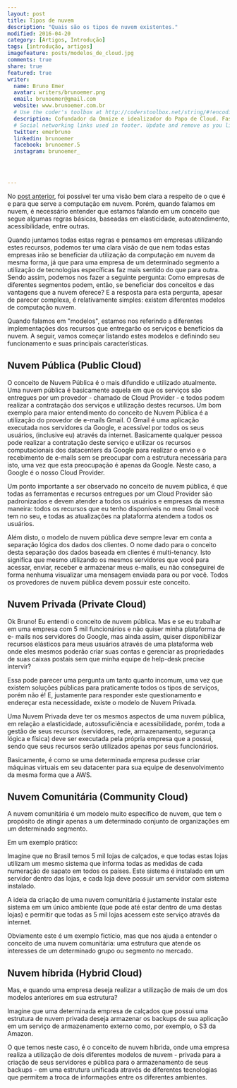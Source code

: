 ```yaml
---
layout: post
title: Tipos de nuvem
description: "Quais são os tipos de nuvem existentes."
modified: 2016-04-20
category: [Artigos, Introdução]
tags: [introdução, artigos]
imagefeature: posts/modelos_de_cloud.jpg
comments: true
share: true
featured: true
writer:
  name: Bruno Emer
  avatar: writers/brunoemer.png
  email: brunoemer@gmail.com
  website: www.brunoemer.com.br
  # Use the coder's toolbox at http://coderstoolbox.net/string/#!encoding=xml&action=encode&charset=us_ascii to encode your description into XML string
  description: Cofundador da Omnize e idealizador do Papo de Cloud. Fascinado por tecnologia, música e fotografia. Adora viajar e conhecer novas culturas, culinárias e idiomas. Gosta de futebol americano e torce para os Denver Broncos.
  # Social networking links used in footer. Update and remove as you like.
  twitter: emerbruno
  linkedin: brunoemer
  facebook: brunoemer.5
  instagram: brunoemer_




---
```




No <a href="http://www.papodecloud.com.br/blog/2016-04-18-o-que-e-cloud-computing">post anterior</a>, foi possível ter uma visão bem clara a respeito de o que é e para que serve a computação em nuvem. Porém, quando falamos em nuvem, é necessário entender que estamos falando em um conceito que segue algumas regras básicas, baseadas em elasticidade, autoatendimento, acessibilidade, entre outras.

Quando juntamos todas estas regras e pensamos em empresas utilizando estes recursos, podemos ter uma clara visão de que nem todas estas empresas irão se beneficiar da utilização da computação em nuvem da mesma forma, já que para uma empresa de um determinado segmento a utilização de tecnologias específicas faz mais sentido do que para outra. Sendo assim, podemos nos fazer a seguinte pergunta: Como empresas de diferentes segmentos podem, então, se beneficiar dos conceitos e das vantagens que a nuvem oferece? E a resposta para esta pergunta, apesar de parecer complexa, é relativamente simples: existem diferentes modelos de computação nuvem.

Quando falamos em "modelos", estamos nos referindo a diferentes implementações dos recursos que entregarão os serviços e benefícios da nuvem. A seguir, vamos começar listando estes modelos e definindo seu funcionamento e suas principais características.


## Nuvem Pública (Public Cloud)

O conceito de Nuvem Pública é o mais difundido e utilizado atualmente. Uma nuvem pública é basicamente aquela em que os serviços são entregues por um provedor - chamado de Cloud Provider - e todos podem realizar a contratação dos serviços e utilização destes recursos. Um bom exemplo para maior entendimento do conceito de Nuvem Pública é a utilização do provedor de e-mails Gmail. O Gmail é uma aplicação executada nos servidores da Google, e acessível por todos os seus usuários, (inclusive eu) através da internet. Basicamente qualquer pessoa pode realizar a contratação deste serviço e utilizar os recursos computacionais dos datacenters da Google para realizar o envio e o recebimento de e-mails sem se preocupar com a estrutura necessária para isto, uma vez que esta preocupação é apenas da Google. Neste caso, a Google é o nosso Cloud Provider.

Um ponto importante a ser observado no conceito de nuvem pública, é que todas as ferramentas e recursos entregues por um Cloud Provider são padronizados e devem atender a todos os usuários e empresas da mesma maneira: todos os recursos que eu tenho disponíveis no meu Gmail você tem no seu, e todas as atualizações na plataforma atendem a todos os usuários.

Além disto, o modelo de nuvem pública deve sempre levar em conta a separação lógica dos dados dos clientes. O nome dado para o conceito desta separação dos dados baseada em clientes é multi-tenancy. Isto significa que mesmo utilizando os mesmos servidores que você para acessar, enviar, receber e armazenar meus e-mails, eu não conseguirei de forma nenhuma visualizar uma mensagem enviada para ou por você. Todos os provedores de nuvem pública devem possuir este conceito.


## Nuvem Privada (Private Cloud)

Ok Bruno! Eu entendi o conceito de nuvem pública. Mas e se eu trabalhar em uma empresa com 5 mil funcionários e não quiser minha plataforma de e- mails nos servidores do Google, mas ainda assim, quiser disponibilizar recursos elásticos para meus usuários através de uma plataforma web onde eles mesmos poderão criar suas contas e gerenciar as propriedades de suas caixas postais sem que minha equipe de help-desk precise intervir?

Essa pode parecer uma pergunta um tanto quanto incomum, uma vez que existem soluções públicas para praticamente todos os tipos de serviços, porém não é! E, justamente para responder este questionamento e endereçar esta necessidade, existe o modelo de Nuvem Privada.

Uma Nuvem Privada deve ter os mesmos aspectos de uma nuvem pública, em relação a elasticidade, autossuficiência e acessibilidade, porém, toda a gestão de seus recursos (servidores, rede, armazenamento, segurança lógica e física) deve ser executada pela própria empresa que a possui, sendo que seus recursos serão utilizados apenas por seus funcionários.

Basicamente, é como se uma determinada empresa pudesse criar máquinas virtuais em seu datacenter para sua equipe de desenvolvimento da mesma forma que a AWS.


## Nuvem Comunitária (Community Cloud)

A nuvem comunitária é um modelo muito específico de nuvem, que tem o propósito de atingir apenas a um determinado conjunto de organizações em um determinado segmento.

Em um exemplo prático:

Imagine que no Brasil temos 5 mil lojas de calçados, e que todas estas lojas utilizam um mesmo sistema que informa todas as medidas de cada numeração de sapato em todos os países. Este sistema é instalado em um servidor dentro das lojas, e cada loja deve possuir um servidor com sistema instalado.

A ideia da criação de uma nuvem comunitária é justamente instalar este sistema em um único ambiente (que pode até estar dentro de uma destas lojas) e permitir que todas as 5 mil lojas acessem este serviço através da internet.

Obviamente este é um exemplo fictício, mas que nos ajuda a entender o conceito de uma nuvem comunitária: uma estrutura que atende os interesses de um determinado grupo ou segmento no mercado.


## Nuvem híbrida (Hybrid Cloud)

Mas, e quando uma empresa deseja realizar a utilização de mais de um dos modelos anteriores em sua estrutura?

Imagine que uma determinada empresa de calçados que possui uma estrutura de nuvem privada deseja armazenar os backups de sua aplicação em um serviço de armazenamento externo como, por exemplo, o S3 da Amazon.

O que temos neste caso, é o conceito de nuvem híbrida, onde uma empresa realiza a utilização de dois diferentes modelos de nuvem - privada para a criação de seus servidores e pública para o armazenamento de seus backups - em uma estrutura unificada através de diferentes tecnologias que permitem a troca de informações entre os diferentes ambientes.
